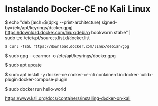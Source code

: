 # Instalando Docker-CE no Kali Linux

$ echo "deb [arch=$(dpkg --print-architecture) signed-by=/etc/apt/keyrings/docker.gpg] https://download.docker.com/linux/debian bookworm stable" | \
  sudo tee /etc/apt/sources.list.d/docker.list

`$ curl -fsSL https://download.docker.com/linux/debian/gpg`

$ sudo gpg --dearmor -o /etc/apt/keyrings/docker.gpg

$ sudo apt update

$ sudo apt install -y docker-ce docker-ce-cli containerd.io docker-buildx-plugin docker-compose-plugin

$ sudo docker run hello-world

https://www.kali.org/docs/containers/installing-docker-on-kali
